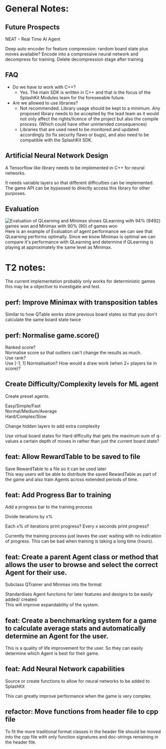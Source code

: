 # General Notes:

## Future Prospects

NEAT – Real Time AI Agent

Deep auto encoder for feature compression: random board state plus moves available? Encode into a
compressive neural network and decompress for training. Delete decompression stage after training

## FAQ

- Do we have to work with C++?
  - Yes. The main SDK is written in C++ and that is the focus of the SplashKit Modules team for the
    foreseeable future.
- Are we allowed to use libraries?
  - Not recommended. Library usage should be kept to a minimum. Any proposed library needs to be
    accepted by the lead team as it would not only affect the rights/licence of the project but also
    the compile process. (Which could have other unintended consequences)
  - Libraries that are used need to be monitored and updated accordingly (to fix security flaws or
    bugs), and also need to be compatible with the SplashKit SDK.

## Artificial Neural Network Design

A Tensorflow like library needs to be implemented in C++ for neural networks.

It needs variable layers so that different difficulties can be implemented.  
The game API can be bypassed to directly access this library for other purposes.

## Evaluation

![Evaluation of QLearning and Minimax shows QLearning with 94% (9492) games won and Minimax with 90% (90) of games won](https://i.imgur.com/8caHmdY.png)  
Here is an example of Evaluation of agent performance we can see that QLearning performs optimally.
Since we know Minimax is optimal we can compare it's performance with QLearning and determine if
QLearning is playing at approximately the same level as Minimax.

# T2 notes:

The current implementation probably only works for deterministic games this may be a objective to
investigate and test.

## perf: Improve Minimax with transposition tables

Similar to how QTable works store previous board states so that you don't calculate the same board
state twice

## perf: Normalise game.score()

Ranked score?  
Normalise score so that outliers can't change the results as much.  
Use rank?  
Use [-1, 1] Normalisation? How would a draw work (when 2+ players tie in score)?

## Create Difficulty/Complexity levels for ML agent

Create preset agents.

Easy/Simple/Fast  
Normal/Medium/Average  
Hard/Complex/Slow

Change hidden layers to add extra complexity

Use virtual board states for Hard difficulty that gets the maximum sum of q-values a certain depth
of moves in rather than just the current board state?

## feat: Allow RewardTable to be saved to file

Save RewardTable to a file so it can be used later  
This way users will be able to distribute the saved RewardTable as part of the game and also train
Agents across extended periods of time.

## feat: Add Progress Bar to training

Add a progress bar to the training process

Divide iterations by x%

Each x% of iterations print progress? Every x seconds print progress?

Currently the training process just leaves the user waiting with no indication of progress. This can
be bad when training is taking a long time (hours).

## feat: Create a parent Agent class or method that allows the user to browse and select the correct Agent for their use.

Subclass QTrainer and Minimax into the format

Standardises Agent functions for later features and designs to be easily added/ created  
This will improve expandability of the system.

## feat: Create a benchmarking system for a game to calculate average stats and automatically determine an Agent for the user.

This is a quality of life improvement for the user. So they can easily determine which Agent is best
for their game.

## feat: Add Neural Network capabilities

Source or create functions to allow for neural networks to be added to SplashKit

This can greatly improve performance when the game is very complex.

## refactor: Move functions from header file to cpp file

To fit the more traditional format classes in the header file should be moved into the cpp file with
only function signatures and doc-strings remaining in the header file.
